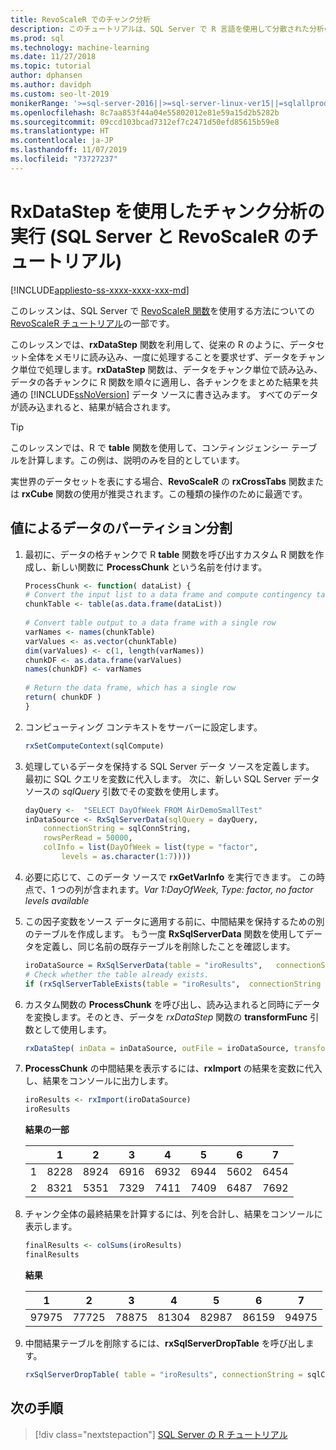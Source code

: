 ```yaml
---
title: RevoScaleR でのチャンク分析
description: このチュートリアルは、SQL Server で R 言語を使用して分散された分析のデータをチャックに分割する方法について詳しく説明しています。
ms.prod: sql
ms.technology: machine-learning
ms.date: 11/27/2018
ms.topic: tutorial
author: dphansen
ms.author: davidph
ms.custom: seo-lt-2019
monikerRange: '>=sql-server-2016||>=sql-server-linux-ver15||=sqlallproducts-allversions'
ms.openlocfilehash: 8c7aa853f44a04e55802012e81e59a15d2b5282b
ms.sourcegitcommit: 09ccd103bcad7312ef7c2471d50efd85615b59e8
ms.translationtype: HT
ms.contentlocale: ja-JP
ms.lasthandoff: 11/07/2019
ms.locfileid: "73727237"
---
```

# <a name="perform-chunking-analysis-using-rxdatastep-sql-server-and-revoscaler-tutorial"></a>RxDataStep を使用したチャンク分析の実行 (SQL Server と RevoScaleR のチュートリアル)
[!INCLUDE[appliesto-ss-xxxx-xxxx-xxx-md](../../includes/appliesto-ss-xxxx-xxxx-xxx-md.md)]

このレッスンは、SQL Server で [RevoScaleR 関数](https://docs.microsoft.com/machine-learning-server/r-reference/revoscaler/revoscaler)を使用する方法についての [RevoScaleR チュートリアル](deepdive-data-science-deep-dive-using-the-revoscaler-packages.md)の一部です。

このレッスンでは、**rxDataStep** 関数を利用して、従来の R のように、データセット全体をメモリに読み込み、一度に処理することを要求せず、データをチャンク単位で処理します。**rxDataStep** 関数は、データをチャンク単位で読み込み、データの各チャンクに R 関数を順々に適用し、各チャンクをまとめた結果を共通の [!INCLUDE[ssNoVersion](../../includes/ssnoversion-md.md)] データ ソースに書き込みます。 すべてのデータが読み込まれると、結果が結合されます。

> [!TIP]
> このレッスンでは、R で **table** 関数を使用して、コンティンジェンシー テーブルを計算します。この例は、説明のみを目的としています。 
> 
> 実世界のデータセットを表にする場合、**RevoScaleR** の **rxCrossTabs** 関数または **rxCube** 関数の使用が推奨されます。この種類の操作のために最適です。

## <a name="partition-data-by-values"></a>値によるデータのパーティション分割

1. 最初に、データの格チャンクで R **table** 関数を呼び出すカスタム R 関数を作成し、新しい関数に **ProcessChunk** という名前を付けます。
  
    ```R
    ProcessChunk <- function( dataList) {
    # Convert the input list to a data frame and compute contingency table
    chunkTable <- table(as.data.frame(dataList))
  
    # Convert table output to a data frame with a single row
    varNames <- names(chunkTable)
    varValues <- as.vector(chunkTable)
    dim(varValues) <- c(1, length(varNames))
    chunkDF <- as.data.frame(varValues)
    names(chunkDF) <- varNames
  
    # Return the data frame, which has a single row
    return( chunkDF )
    }
    ```

2. コンピューティング コンテキストをサーバーに設定します。
  
    ```R
    rxSetComputeContext(sqlCompute)
    ```
  
3. 処理しているデータを保持する SQL Server データ ソースを定義します。 最初に SQL クエリを変数に代入します。 次に、新しい SQL Server データ ソースの *sqlQuery* 引数でその変数を使用します。
  
    ```R
    dayQuery <-  "SELECT DayOfWeek FROM AirDemoSmallTest"
    inDataSource <- RxSqlServerData(sqlQuery = dayQuery,
        connectionString = sqlConnString,
        rowsPerRead = 50000,
        colInfo = list(DayOfWeek = list(type = "factor",
            levels = as.character(1:7))))
    ```

4. 必要に応じて、このデータ ソースで **rxGetVarInfo** を実行できます。 この時点で、1 つの列が含まれます。*Var 1:DayOfWeek, Type: factor, no factor levels available*
     
5. この因子変数をソース データに適用する前に、中間結果を保持するための別のテーブルを作成します。 もう一度 **RxSqlServerData** 関数を使用してデータを定義し、同じ名前の既存テーブルを削除したことを確認します。
  
    ```R
    iroDataSource = RxSqlServerData(table = "iroResults",   connectionString = sqlConnString)
    # Check whether the table already exists.
    if (rxSqlServerTableExists(table = "iroResults",  connectionString = sqlConnString))  { rxSqlServerDropTable( table = "iroResults", connectionString = sqlConnString) }
    ```
  
7.  カスタム関数の **ProcessChunk** を呼び出し、読み込まれると同時にデータを変換します。そのとき、データを *rxDataStep* 関数の **transformFunc** 引数として使用します。
  
    ```R
    rxDataStep( inData = inDataSource, outFile = iroDataSource, transformFunc = ProcessChunk, overwrite = TRUE)
    ```
  
8.  **ProcessChunk** の中間結果を表示するには、**rxImport** の結果を変数に代入し、結果をコンソールに出力します。
  
    ```R
    iroResults <- rxImport(iroDataSource)
    iroResults
    ```

    **結果の一部**

    |      |    1  |   2   |  3   |  4   |  5  |   6   |  7 |
    | --- | ---  | --- | ---  |  ---  | ---  | ---  | --- |
    | 1 | 8228 | 8924 | 6916 | 6932 | 6944 | 5602 | 6454 |
    | 2  | 8321  | 5351 | 7329 | 7411 | 7409 | 6487 | 7692 |

9. チャンク全体の最終結果を計算するには、列を合計し、結果をコンソールに表示します。

    ```R
    finalResults <- colSums(iroResults)
    finalResults
    ```

    **結果**

    1  |   2  |   3  |   4  |   5  |   6  |   7
    ---  |   ---  |   ---  |   ---  |   ---  |   ---  |   ---
    97975 | 77725 | 78875 | 81304 | 82987 | 86159 | 94975 

10. 中間結果テーブルを削除するには、**rxSqlServerDropTable** を呼び出します。
  
    ```R
    rxSqlServerDropTable( table = "iroResults", connectionString = sqlConnString)
    ```

## <a name="next-steps"></a>次の手順

> [!div class="nextstepaction"]
> [SQL Server の R チュートリアル](sql-server-r-tutorials.md)